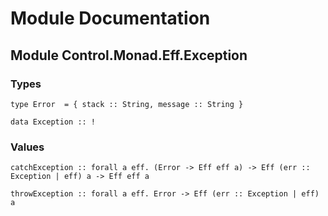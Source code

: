 # Module Documentation

## Module Control.Monad.Eff.Exception

### Types

    type Error  = { stack :: String, message :: String }

    data Exception :: !


### Values

    catchException :: forall a eff. (Error -> Eff eff a) -> Eff (err :: Exception | eff) a -> Eff eff a

    throwException :: forall a eff. Error -> Eff (err :: Exception | eff) a